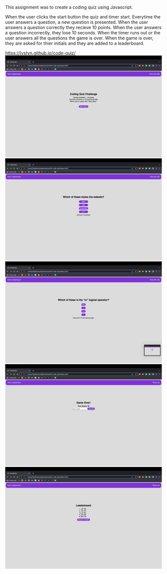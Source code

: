 This assignment was to create a coding quiz using Javascript. 

When the user clicks the start button the quiz and timer start.
Everytime the user answers a question, a new question is presented.
When the user answers a question correctly they recieve 10 points.
When the user answers a question incorrectly, they lose 10 seconds.
When the timer runs out or the user answers all the questions the game is over.
When the game is over, they are asked for thier initials and they are added to a leaderboard.

https://jystyn.github.io/code-quiz/
![code-quiz screenshot 1](./assets/code-quiz-screenshot-1.png)
![code-quiz screenshot 2](./assets/code-quiz-screenshot-2.png)
![code-quiz screenshot 3](./assets/code-quiz-screenshot-3.png)
![code-quiz screenshot 4](./assets/code-quiz-screenshot-4.png)
![code-quiz screenshot 5](./assets/code-quiz-screenshot-5.png)
